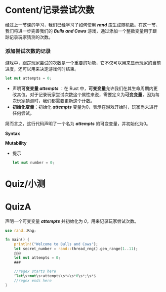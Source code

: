 # Content/**记录尝试次数**

经过上一节课的学习，我们已经学习了如何使用 ***rand*** 库生成随机数。在这一节，我们将进一步完善我们的 ***Bulls and Cows*** 游戏，通过添加一个整数变量用于跟踪记录玩家猜测的次数。

### **添加尝试次数的记录**

游戏中，跟踪玩家尝试的次数是一个重要的功能，它不仅可以用来显示玩家的当前进度，还可以用来决定游戏何时结束。

```rust
let mut attempts = 0;
```

- 声明**可变变量 *attempts*** ：在 Rust 中，**可变变量**允许我们在其生命周期内更改其值。对于记录玩家尝试次数这个属性来说，需要定义为**可变变量**，因为每次玩家猜测时，我们都需要更新这个计数。
- **初始化变量**：初始化 ***attempts*** 变量为0，表示在游戏开始时，玩家尚未进行任何尝试。

简而言之，这行代码声明了一个名为 ***attempts*** 的可变变量，并初始化为0。

**Syntax**

**Mutability**

- 提示
    
    ```rust
    let mut number = 0;
    ```
    

# Quiz/小测

# QuizA

声明一个可变变量 ***attempts*** 并初始化为 *0*，用来记录玩家尝试次数。

```rust
use rand::Rng;

fn main() {
    println!("Welcome to Bulls and Cows");
    let secret_number = rand::thread_rng().gen_range(1..11);
    @@@
    let mut attempts = 0;
    ###

    //regex starts here
    ^let\s+mut\s+attempts\s*=\s*0\s*;\s*$
    //regex ends here
}
```